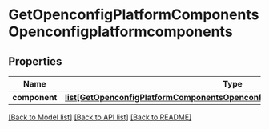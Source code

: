 # GetOpenconfigPlatformComponentsOpenconfigplatformcomponents

## Properties
Name | Type | Description | Notes
------------ | ------------- | ------------- | -------------
**component** | [**list[GetOpenconfigPlatformComponentsOpenconfigplatformcomponentsComponent]**](GetOpenconfigPlatformComponentsOpenconfigplatformcomponentsComponent.md) |  | [optional] 

[[Back to Model list]](../README.md#documentation-for-models) [[Back to API list]](../README.md#documentation-for-api-endpoints) [[Back to README]](../README.md)


